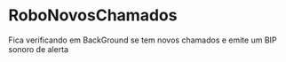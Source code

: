 # RoboNovosChamados
Fica verificando em BackGround se tem novos chamados e emite um BIP sonoro de alerta
